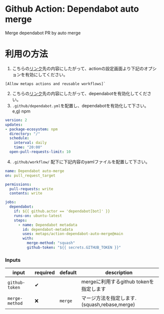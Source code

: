 # Github Action: Dependabot auto merge
Merge dependabot PR by auto merge

# 利用の方法
1. こちらの[リンク](https://docs.github.com/ja/repositories/managing-your-repositorys-settings-and-features/enabling-features-for-your-repository/managing-github-actions-settings-for-a-repository#%E3%83%AA%E3%83%9D%E3%82%B8%E3%83%88%E3%83%AA%E3%81%AE-github-actions-%E6%A8%A9%E9%99%90%E3%82%92%E7%AE%A1%E7%90%86%E3%81%99%E3%82%8B)先の内容にしたがって、actionの設定画面より下記のオプションを有効にしてください。
  ```
  [Allow metaps actions and reusable workflows]`
  ```
2. こちらの[リンク](https://docs.github.com/ja/code-security/dependabot/dependabot-version-updates/configuring-dependabot-version-updates#dependabot-version-updates-%E3%82%92%E6%9C%89%E5%8A%B9%E5%8C%96%E3%81%99%E3%82%8B)先の内容にしたがって、dependabotを有効化してください。
3. `.github/dependabot.yml`を配置し、dependabotを有効化して下さい。<br>
e,g) npm
  ```yaml
  version: 2
  updates:
  - package-ecosystem: npm
    directory: "/"
    schedule:
      interval: daily
      time: "20:00"
    open-pull-requests-limit: 10
  ```

4. `.github/workflow/` 配下に下記内容のyamlファイルを配置して下さい。
```yaml
name: Dependabot auto-merge
on: pull_request_target

permissions:
  pull-requests: write
  contents: write

jobs:
  dependabot:
    if: ${{ github.actor == 'dependabot[bot]' }}
    runs-on: ubuntu-latest
    steps:
      - name: Dependabot metadata
        id: dependabot-metadata
        uses: metaps/action-dependabot-auto-merge@main
        with:
          merge-method: "squash"
          github-token: "${{ secrets.GITHUB_TOKEN }}"
```


### Inputs

| input          | required | default                  | description                                         |
|----------------|----------|--------------------------|-----------------------------------------------------|
| `github-token` | ✔        |                          | mergeに利用するgithub tokenを指定します                 |
| `merge-method` | ❌       | `merge`                  | マージ方法を指定します. (squash,rebase,merge)           |

